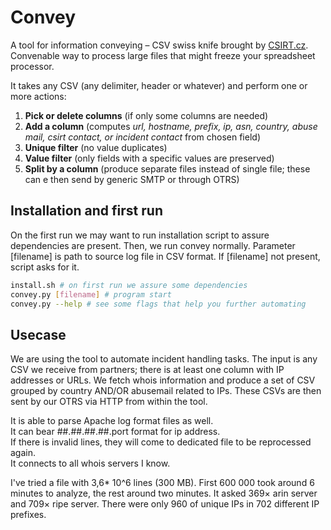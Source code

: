 # Convey

A tool for information conveying – CSV swiss knife brought by [CSIRT.cz](https://csirt.cz). Convenable way to process large files that might freeze your spreadsheet processor.

It takes any CSV (any delimiter, header or whatever) and perform one or more actions:

1) **Pick or delete columns** (if only some columns are needed)
2) **Add a column** (computes *url, hostname, prefix, ip, asn, country, abuse mail, csirt contact, or incident contact* from chosen field)
3) **Unique filter** (no value duplicates)
4) **Value filter** (only fields with a specific values are preserved)
5) **Split by a column** (produce separate files instead of single file; these can e then send by generic SMTP or through OTRS)

## Installation and first run

On the first run we may want to run installation script to assure dependencies are present. Then, we run convey normally. Parameter [filename] is path to source log file in CSV format.
 If [filename] not present, script asks for it.


```bash
install.sh # on first run we assure some dependencies
convey.py [filename] # program start
convey.py --help # see some flags that help you further automating
``` 

## Usecase
We are using the tool to automate incident handling tasks. The input is any CSV we receive from partners; there is at least one column with IP addresses or URLs. We fetch whois information and produce a set of CSV grouped by country AND/OR abusemail related to IPs. These CSVs are then sent by our OTRS via HTTP from within the tool.
 
It is able to parse Apache log format files as well.  
It can bear ##.##.##.##.port format for ip address.  
If there is invalid lines, they will come to dedicated file to be reprocessed again.   
It connects to all whois servers I know.

I've tried a file with 3,6* 10^6 lines (300 MB). First 600 000 took around 6 minutes to analyze, the rest around two minutes. It asked 369× arin server and 709× ripe server. There were only 960 of unique IPs in 702 different IP prefixes.
